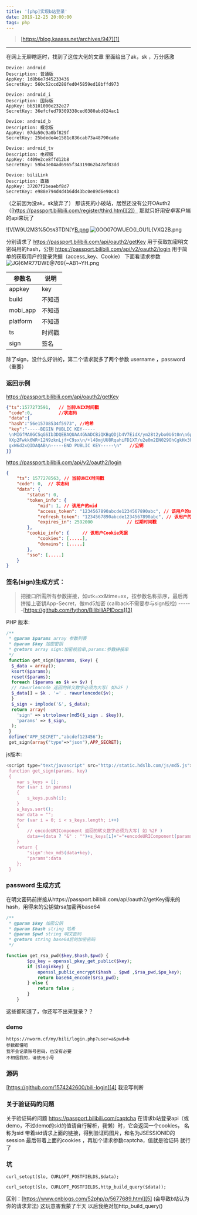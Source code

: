 ```yaml
---
title: '[php]实现b站登录'
date: 2019-12-25 20:00:00
tags: php
---
```


> [https://blog.kaaass.net/archives/947][1]
---------------------------
在网上无聊瞎逛时，找到了这位大佬的文章
里面给出了ak，sk ，万分感激 


<!--more-->
```
Device: android
Description: 普通版
AppKey: 1d8b6e7d45233436
SecretKey: 560c52ccd288fed045859ed18bffd973

Device: android_i
Description: 国际版
AppKey: bb3101000e232e27
SecretKey: 36efcfed79309338ced0380abd824ac1

Device: android_b
Description: 概念版
AppKey: 07da50c9a0bf829f
SecretKey: 25bdede4e1581c836cab73a48790ca6e

Device: android_tv
Description: 电视版
AppKey: 4409e2ce8ffd12b8
SecretKey: 59b43e04ad6965f34319062b478f83dd

Device: biliLink
Description: 直播
AppKey: 37207f2beaebf8d7
SecretKey: e988e794d4d4b6dd43bc0e89d6e90c43
```
（之前因为没ak，sk放弃了）
那该死的小破站，居然还没有公开OAuth2 （[https://passport.bilibili.com/register/third.html][2]）
那就只好用安卓客户端的api来玩了


![V[W9U2M3%5O`5N`3TDN[Y[B.png](https://i.loli.net/2019/12/25/9IkbpyWfH3ZaxQh.png)
![0OO07OWUEO{I_OU1L{VXQ2B.png](https://i.loli.net/2019/12/25/WIRCULzbswK2rZv.png)

分别请求了
https://passport.bilibili.com/api/oauth2/getKey 用于获取加密明文密码用的hash，公钥
https://passport.bilibili.com/api/v2/oauth2/login 用于简单的获取用户的登录凭据（access_key、Cookie）
下面看请求参数
![JG)6MR77DWE@769{~AB1~YH.png](https://i.loli.net/2019/12/25/sInQoOAdxNuVt6W.png)

| 参数名   | 说明 |
| ------ | ------ |
|  appkey  | key   |
|  build   | 不知道 |
| mobi_app | 不知道 |
| platform | 不知道 |
| ts       | 时间戳 |
| sign     | 签名   |

除了sign，没什么好讲的，第二个请求就多了两个参数 username ，password（重要）

### 返回示例
https://passport.bilibili.com/api/oauth2/getKey
```json
{"ts":1577273591,   // 当前UNIX时间戳
 "code":0,          //状态码
 "data":{
 "hash":"56e15708534f5973", //哈希
 "key":"-----BEGIN PUBLIC KEY-----
 \nMIGfMA0GCSqGSIb3DQEBAQUAA4GNADCBiQKBgQDjb4V7EidX/ym28t2ybo0U6t0n\n6p4ej8VjqKHg100va6jkNbNTrLQqMCQCAYtXM
 XXp2Fwkk6WR+12N9zknLjf+C9sx\n/+l48mjUU8RqahiFD1XT/u2e0m2EN029OhCgkHx3Fc/KlFSIbak93EH/XlYis0w+\nXl69GV6klz
 gxW6d2xQIDAQAB\n-----END PUBLIC KEY-----\n"   //公钥
}}
```

https://passport.bilibili.com/api/v2/oauth2/login
```json
{
	"ts": 1577278563, // 当前UNIX时间戳
	"code": 0,  // 状态码
	"data": {
		"status": 0,
		"token_info": {
			"mid": 1, // 该用户的mid
			"access_token": "1234567890abcde1234567890abc", // 该用户的access_key
			"refresh_token": "1234567890abcde1234567890abc", // 该用户的refresh_token
			"expires_in": 2592000             // 过期时间戳
		},
		"cookie_info": {     // 该用户Cookie凭据
			"cookies": [.....], 
			"domains": [.....]
		},
		"sso": [.....]
	}
}

```

### 签名(sign)生成方式：

> 把接口所需所有参数拼接，如utk=xx&time=xx，按参数名称排序，最后再拼接上密钥App-Secret，做md5加密 (callback不需要参与sign校检)           ------[https://github.com/fython/BilibiliAPIDocs][3]

PHP 版本:
```php
/**
 * @param $params array 参数列表
 * @param $key 加密密钥
 * @return array sign:加密校验串,params:参数拼接串
 */
 function get_sign($params, $key) {
  $_data = array();
  ksort($params);
  reset($params);
  foreach ($params as $k => $v) {
  // rawurlencode 返回的转义数字必须为大写( 如%2F )
  $_data[] = $k . '=' . rawurlencode($v);
  }
  $_sign = implode('&', $_data);
  return array(
    'sign' => strtolower(md5($_sign . $key)),
    'params' => $_sign,
  );
 }
 define("APP_SECRET","abcdef123456");
 get_sign(array("type"=>"json"),APP_SECRET);
```
js版本:
```js
<script type="text/javascript" src="http://static.hdslb.com/js/md5.js">/script>
 function get_sign(params, key)
 {
 	var s_keys = [];
 	for (var i in params)
 	{
 		s_keys.push(i);
 	}
 	s_keys.sort();
 	var data = "";
 	for (var i = 0; i < s_keys.length; i++)
 	{
 		// encodeURIComponent 返回的转义数字必须为大写( 如 %2F )
 		data+=(data ? "&" : "")+s_keys[i]+"="+encodeURIComponent(params[s_keys[i]]);
 	}
 	return {
 		"sign":hex_md5(data+key),
 		"params":data
 	};
 }
```

### password 生成方式
在明文密码前拼接从https://passport.bilibili.com/api/oauth2/getKey得来的hash，用得来的公钥做rsa加密再base64
```php
/**
 * @param $key 加密公钥
 * @param $hash string 哈希
 * @param $pwd string 明文密码
 * @return string base64后的加密密码
 */

function get_rsa_pwd($key,$hash,$pwd) {
        $pu_key = openssl_pkey_get_public($key);
        if ($loginkey) {
            openssl_public_encrypt($hash . $pwd ,$rsa_pwd,$pu_key);
            return base64_encode($rsa_pwd);
        } else {
            return false ;
        }
    }
```

这些都知道了，你还写不出来登录？？

### demo 
```
https://nworm.cf/my/bili/login.php?user=a&pwd=b
参数都懂吧
我不会记录账号密码，也没有必要
不相信我的，请使用小号
```


### 源码

[https://github.com/1574242600/bili-login][4]
我没写判断

### 关于验证码的问题

关于验证码的问题
https://passport.bilibili.com/captcha
在请求b站登录api（或demo，不过demo的sid的值请自行解析，我懒）时，它会返回一个cookies， 名称为sid
带着sid请求上面的链接，得到验证码图片，和名为JSESSIONID的session
最后带着上面的cookies ，再加个请求参数captcha，值就是验证码
就行了

### 坑
```
curl_setopt($lo, CURLOPT_POSTFIELDS,$data);
```
```
curl_setopt($lo, CURLOPT_POSTFIELDS,http_build_query($data));
```
区别：[https://www.cnblogs.com/52php/p/5677689.html][5]
(会导致b站认为你的请求非法)
这玩意害我蒙了半天
以后我绝对加http_build_query()


  [1]: https://blog.kaaass.net/archives/947
  [2]: https://passport.bilibili.com/register/third.html
  [3]: https://github.com/fython/BilibiliAPIDocs
  [4]: https://github.com/1574242600/bili-login
  [5]: https://www.cnblogs.com/52php/p/5677689.html